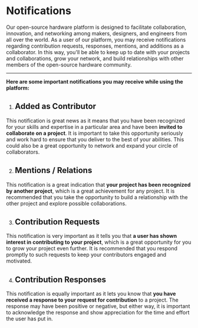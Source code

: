 # Notifications
Our open-source hardware platform is designed to facilitate collaboration, innovation, and networking among makers, designers, and engineers from all over the world. As a user of our platform, you may receive notifications regarding contribution requests, responses, mentions, and additions as a collaborator. In this way, you'll be able to keep up to date with your projects and collaborations, grow your network, and build relationships with other members of the open-source hardware community.

---

**Here are some important notifications you may receive while using the platform:**

1. ## Added as Contributor
This notification is great news as it means that you have been recognized for your skills and expertise in a particular area and have been **invited to collaborate on a project**. It is important to take this opportunity seriously and work hard to ensure that you deliver to the best of your abilities. This could also be a great opportunity to network and expand your circle of collaborators.

2. ## Mentions / Relations
This notification is a great indication that **your project has been recognized by another project**, which is a great achievement for any project. It is recommended that you take the opportunity to build a relationship with the other project and explore possible collaborations.

3. ## Contribution Requests 
This notification is very important as it tells you that **a user has shown interest in contributing to your project**, which is a great opportunity for you to grow your project even further. It is recommended that you respond promptly to such requests to keep your contributors engaged and motivated.

4. ## Contribution Responses
This notification is equally important as it lets you know that **you have received a response to your request for contribution** to a project. The response may have been positive or negative, but either way, it is important to acknowledge the response and show appreciation for the time and effort the user has put in.
